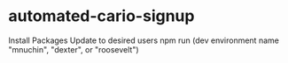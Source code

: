 # automated-cario-signup
Install Packages
Update to desired users
npm run (dev environment name "mnuchin", "dexter", or "roosevelt")
